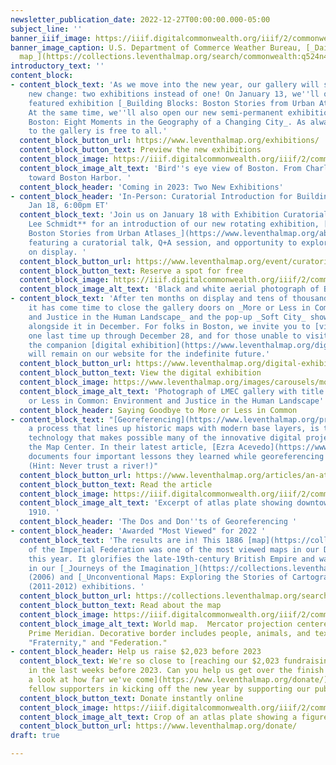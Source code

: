 ```yaml
---
newsletter_publication_date: 2022-12-27T00:00:00.000-05:00
subject_line: ''
banner_iiif_image: https://iiif.digitalcommonwealth.org/iiif/2/commonwealth:q524n4084/2531,583,5027,2690/full/0/default.jpg
banner_image_caption: U.S. Department of Commerce Weather Bureau, [_Daily weather
  map_](https://collections.leventhalmap.org/search/commonwealth:q524n407v) (1959)
introductory_text: ''
content_block:
- content_block_text: 'As we move into the new year, our gallery will see an exciting
    new change: two exhibitions instead of one! On January 13, we''ll open the new
    featured exhibition [_Building Blocks: Boston Stories from Urban Atlases_](https://www.leventhalmap.org/about/press-releases/new-exhibition-building-blocks-boston-stories-from-urban-atlases-opens-at-leventhal-map-education-center-january-13-2023-1/)_._
    At the same time, we''ll also open our new semi-permanent exhibition _Becoming
    Boston: Eight Moments in the Geography of a Changing City_. As always, admission
    to the gallery is free to all.'
  content_block_button_url: https://www.leventhalmap.org/exhibitions/
  content_block_button_text: Preview the new exhibitions
  content_block_image: https://iiif.digitalcommonwealth.org/iiif/2/commonwealth:x059cb115/712,130,8209,6182/full/0/default.jpg
  content_block_image_alt_text: 'Bird''s eye view of Boston. From Charles River looking
    toward Boston Harbor. '
  content_block_header: 'Coming in 2023: Two New Exhibitions'
- content_block_header: 'In-Person: Curatorial Introduction for Building Blocks ·
    Jan 18, 6:00pm ET'
  content_block_text: 'Join us on January 18 with Exhibition Curatorial Fellow **Laura
    Lee Schmidt** for an introduction of our new rotating exhibition, [_Building Blocks:
    Boston Stories from Urban Atlases_](https://www.leventhalmap.org/about/press-releases/new-exhibition-building-blocks-boston-stories-from-urban-atlases-opens-at-leventhal-map-education-center-january-13-2023-1/),
    featuring a curatorial talk, Q+A session, and opportunity to explore the material
    on display. '
  content_block_button_url: https://www.leventhalmap.org/event/curatorial-introduction-to-building-blocks/
  content_block_button_text: Reserve a spot for free
  content_block_image: https://iiif.digitalcommonwealth.org/iiif/2/commonwealth:xp68kk89w/219,96,2377,1910/full/0/default.jpg
  content_block_image_alt_text: 'Black and white aerial photograph of Back Bay. '
- content_block_text: 'After ten months on display and tens of thousands of visitors,
    it has come time to close the gallery doors on _More or Less in Common: Environment
    and Justice in the Human Landscape_ and the pop-up _Soft City_ show that''s run
    alongside it in December. For folks in Boston, we invite you to [visit](https://www.leventhalmap.org/exhibitions/visit/)
    one last time up through December 28, and for those unable to visit in person,
    the companion [digital exhibition](https://www.leventhalmap.org/digital-exhibitions/more-or-less-in-common/)
    will remain on our website for the indefinite future.'
  content_block_button_url: https://www.leventhalmap.org/digital-exhibitions/more-or-less-in-common/
  content_block_button_text: View the digital exhibition
  content_block_image: https://www.leventhalmap.org/images/carousels/molic_gallery01.jpg
  content_block_image_alt_text: 'Photograph of LMEC gallery with title panel for More
    or Less in Common: Environment and Justice in the Human Landscape'
  content_block_header: Saying Goodbye to More or Less in Common
- content_block_text: "[Georeferencing](https://www.leventhalmap.org/projects/digital-projects/georeferencing/),
    a process that lines up historic maps with modern base layers, is the underlying
    technology that makes possible many of the innovative digital projects here at
    the Map Center. In their latest article, [Ezra Acevedo](https://www.leventhalmap.org/about/people/ezra-acevedo/)
    documents four important lessons they learned while georeferencing their hometown.
    (Hint: Never trust a river!)"
  content_block_button_url: https://www.leventhalmap.org/articles/an-atlas-of-my-hometown-georeferencing-familiar-places/
  content_block_button_text: Read the article
  content_block_image: https://iiif.digitalcommonwealth.org/iiif/2/commonwealth:3f464t49b/2043,4164,1951,1704/full/0/default.jpg
  content_block_image_alt_text: 'Excerpt of atlas plate showing downtown Ipswich in
    1910. '
  content_block_header: 'The Dos and Don''ts of Georeferencing '
- content_block_header: 'Awarded "Most Viewed" for 2022 '
  content_block_text: 'The results are in! This 1886 [map](https://collections.leventhalmap.org/search/commonwealth:x633f896s)
    of the Imperial Federation was one of the most viewed maps in our Digital Collections
    this year. It glorifies the late-19th-century British Empire and was once displayed
    in our [_Journeys of the Imagination_](https://collections.leventhalmap.org/exhibits/17)
    (2006) and [_Unconventional Maps: Exploring the Stories of Cartographic Curiosities_](https://collections.leventhalmap.org/exhibits/14)
    (2011-2012) exhibitions. '
  content_block_button_url: https://collections.leventhalmap.org/search/commonwealth:x633f896s
  content_block_button_text: Read about the map
  content_block_image: https://iiif.digitalcommonwealth.org/iiif/2/commonwealth:x633f8972/379,238,9772,7372/full/0/default.jpg
  content_block_image_alt_text: World map.  Mercator projection centered on the Greenwich
    Prime Meridian. Decorative border includes people, animals, and text reading "Freedom,"
    "Fraternity," and "Federation."
- content_block_header: Help us raise $2,023 before 2023
  content_block_text: We're so close to [reaching our $2,023 fundraising goal](https://www.leventhalmap.org/donate/)
    in the last weeks before 2023. Can you help us get over the finish line? [Take
    a look at how far we've come](https://www.leventhalmap.org/donate/)—and join your
    fellow supporters in kicking off the new year by supporting our public mission.
  content_block_button_text: Donate instantly online
  content_block_image: https://iiif.digitalcommonwealth.org/iiif/2/commonwealth:7h149z90f/4238,737,760,783/,1200/0/default.jpg
  content_block_image_alt_text: Crop of an atlas plate showing a figure titled "Aër"
  content_block_button_url: https://www.leventhalmap.org/donate/
draft: true

---
```

